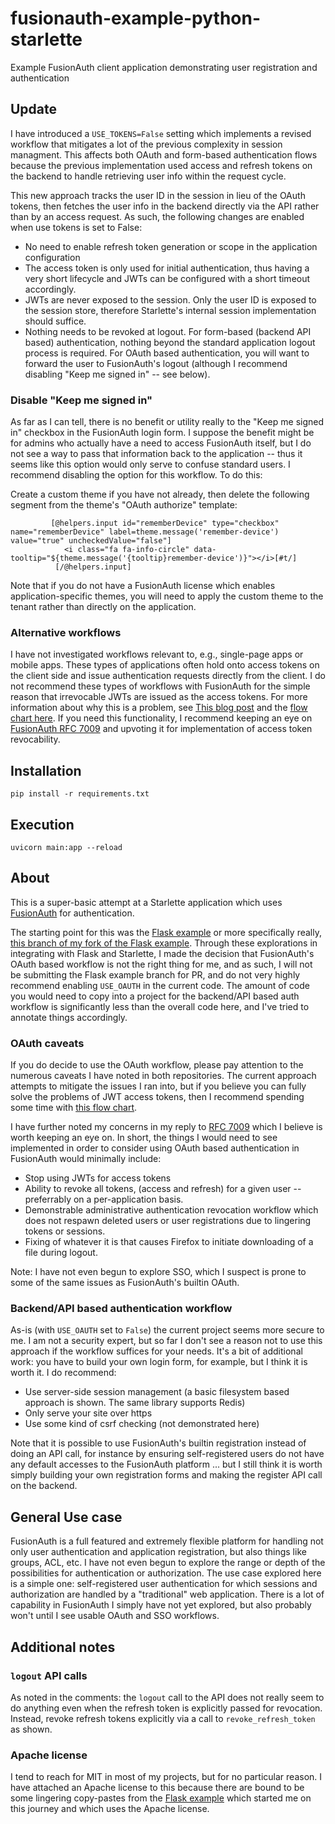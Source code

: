 # fusionauth-example-python-starlette
Example FusionAuth client application demonstrating user registration and authentication

## Update

I have introduced a `USE_TOKENS=False` setting which implements a revised workflow that
mitigates a lot of the previous complexity in session managment. This affects both
OAuth and form-based authentication flows because the previous implementation used
access and refresh tokens on the backend to handle retrieving user info within the
request cycle.

This new approach tracks the user ID in the session in lieu of the OAuth tokens, then
fetches the user info in the backend directly via the API rather than by an access
request. As such, the following changes are enabled when use tokens is set to False:

- No need to enable refresh token generation or scope in the application configuration
- The access token is only used for initial authentication, thus having a very short lifecycle and JWTs can be configured with a short timeout accordingly.
- JWTs are never exposed to the session. Only the user ID is exposed to the session store, therefore Starlette's internal session implementation should suffice.
- Nothing needs to be revoked at logout. For form-based (backend API based) authentication, nothing beyond the standard application logout process is required. For OAuth based authentication, you will want to forward the user to FusionAuth's logout (although I recommend disabling "Keep me signed in" -- see below).


### Disable "Keep me signed in"

As far as I can tell, there is no benefit or utility really to the "Keep me signed in"
checkbox in the FusionAuth login form. I suppose the benefit might be for admins who
actually have a need to access FusionAuth itself, but I do not see a way to pass that
information back to the application -- thus it seems like this option would only serve
to confuse standard users. I recommend disabling the option for this workflow. To do this:

Create a custom theme if you have not already, then delete the following segment from
the theme's "OAuth authorize" template:

```
         [@helpers.input id="rememberDevice" type="checkbox" name="rememberDevice" label=theme.message('remember-device') value="true" uncheckedValue="false"]
            <i class="fa fa-info-circle" data-tooltip="${theme.message('{tooltip}remember-device')}"></i>[#t/]
          [/@helpers.input]
```

Note that if you do not have a FusionAuth license which enables application-specific themes,
you will need to apply the custom theme to the tenant rather than directly on the application.


### Alternative workflows

I have not investigated workflows relevant to, e.g., single-page apps or mobile apps.
These types of applications often hold onto access tokens on the client side and issue
authentication requests directly from the client. I do not recommend these types of
workflows with FusionAuth for the simple reason that irrevocable JWTs are issued as the
access tokens. For more information about why this is a problem, see [This blog post](http://cryto.net/~joepie91/blog/2016/06/13/stop-using-jwt-for-sessions/)
and the [flow chart here](http://cryto.net/%7Ejoepie91/blog/2016/06/19/stop-using-jwt-for-sessions-part-2-why-your-solution-doesnt-work/).
If you need this functionality, I recommend keeping an eye on [FusionAuth RFC 7009](https://github.com/FusionAuth/fusionauth-issues/issues/201)
and upvoting it for implementation of access token revocability.


## Installation

```
pip install -r requirements.txt
```

## Execution

```
uvicorn main:app --reload
```

## About

This is a super-basic attempt at a Starlette application which uses [FusionAuth](https://fusionauth.io/)
for authentication.

The starting point for this was the [Flask example](https://github.com/FusionAuth/fusionauth-example-python-flask)
or more specifically really, [this branch of my fork of the Flask example](https://github.com/scott2b/fusionauth-example-python-flask/tree/session_with_refresh).
Through these explorations in integrating with Flask and Starlette, I made the
decision that FusionAuth's OAuth based workflow is not the right thing for me, and as
such, I will not be submitting the Flask example branch for PR, and do not very
highly recommend enabling `USE_OAUTH` in the current code. The amount of code you would
need to copy into a project for the backend/API based auth workflow is significantly
less than the overall code here, and I've tried to annotate things accordingly.

### OAuth caveats

If you do decide to use the OAuth workflow, please pay attention to the numerous
caveats I have noted in both repositories. The current approach attempts to mitigate
the issues I ran into, but if you believe you can fully solve the problems of JWT
access tokens, then I recommend spending some time with [this flow chart](http://cryto.net/%7Ejoepie91/blog/2016/06/19/stop-using-jwt-for-sessions-part-2-why-your-solution-doesnt-work/).

I have further noted my concerns in my reply to [RFC 7009](https://github.com/FusionAuth/fusionauth-issues/issues/201)
which I believe is worth keeping an eye on. In short, the things I would need to see
implemented in order to consider using OAuth based authentication in FusionAuth would
minimally include:

- Stop using JWTs for access tokens
- Ability to revoke all tokens, (access and refresh) for a given user -- preferrably on a per-application basis.
- Demonstrable administrative authentication revocation workflow which does not respawn deleted users or user registrations due to lingering tokens or sessions.
- Fixing of whatever it is that causes Firefox to initiate downloading of a file during logout.

Note: I have not even begun to explore SSO, which I suspect is prone to some of the
same issues as FusionAuth's builtin OAuth.


### Backend/API based authentication workflow

As-is (with `USE_OAUTH` set to `False`) the current project seems more secure to me. I
am not a security expert, but so far I don't see a reason not to use this approach if
the workflow suffices for your needs. It's a bit of additional work: you have to build 
your own login form, for example, but I think it is worth it. I do recommend:

- Use server-side session management (a basic filesystem based approach is shown. The same library supports Redis)
- Only serve your site over https 
- Use some kind of csrf checking (not demonstrated here)

Note that it is possible to use FusionAuth's builtin registration instead of doing an
API call, for instance by ensuring self-registered users do not have any default
accesses to the FusionAuth platform ... but I still think it is worth simply building
your own registration forms and making the register API call on the backend.


## General Use case

FusionAuth is a full featured and extremely flexible platform for handling not only
user authentication and application registration, but also things like groups, ACL, etc.
I have not even begun to explore the range or depth of the possibilities for
authentication or authorization. The use case explored here is a simple one: self-registered
user authentication for which sessions and authorization are handled by a "traditional"
web application. There is a lot of capability in FusionAuth I simply have not yet
explored, but also probably won't until I see usable OAuth and SSO workflows.

## Additional notes

### `logout` API calls

As noted in the comments: the `logout` call to the API does not really seem to do
anything even when the refresh token is explicitly passed for revocation. Instead,
revoke refresh tokens explicitly via a call to `revoke_refresh_token` as shown.

### Apache license

I tend to reach for MIT in most of my projects, but for no particular reason. I have
attached an Apache license to this because there are bound to be some lingering
copy-pastes from the [Flask example](https://github.com/FusionAuth/fusionauth-example-python-flask)
which started me on this journey and which uses the Apache license.
